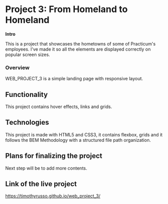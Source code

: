 # Project 3: From Homeland to Homeland

**Intro**

This is a project that showcases the hometowns of some of Practicum's employees. I've made it so all the elements are displayed correctly on popular screen sizes.

### Overview

WEB_PROJECT_3 is a simple landing page with responsive layout.

## Functionality

This project contains hover effects, links and grids.

## Technologies

This project is made with HTML5 and CSS3, it contains flexbox, grids and it follows the BEM Methodology with a structured file path organization.

## Plans for finalizing the project

Next step will be to add more contents.

## Link of the live project

https://timothyrusso.github.io/web_project_3/
